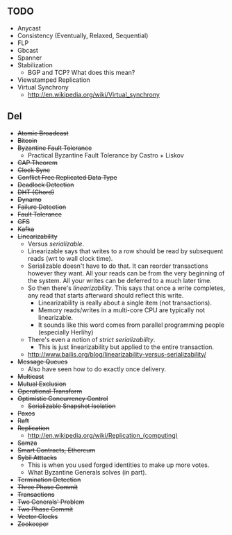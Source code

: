 ## TODO

* Anycast
* Consistency (Eventually, Relaxed, Sequential)
* FLP
* Gbcast
* Spanner
* Stabilization
    * BGP and TCP? What does this mean?
* Viewstamped Replication
* Virtual Synchrony
    * http://en.wikipedia.org/wiki/Virtual_synchrony

## Del

* <del>Atomic Broadcast</del>
* <del>Bitcoin</del>
* <del>Byzantine Fault Tolerance</del>
    * Practical Byzantine Fault Tolerance by Castro + Liskov
* <del>CAP Theorem</del>
* <del>Clock Sync</del>
* <del>Conflict Free Replicated Data Type</del>
* <del>Deadlock Detection</del>
* <del>DHT (Chord)</del>
* <del>Dynamo</del>
* <del>Failure Detection</del>
* <del>Fault Tolerance</del>
* <del>GFS</del>
* <del>Kafka</del>
* <del>Linearizability</del>
    * Versus *serializable*.
    * Linearizable says that writes to a row should be read by
      subsequent reads (wrt to wall clock time).
    * Serializable doesn't have to do that. It can reorder
      transactions however they want. All your reads can be from the
      very beginning of the system. All your writes can be deferred to
      a much later time.
    * So then there's *linearizability*. This says that once a write
      completes, any read that starts afterward should reflect this
      write.
        * Linearizability is really about a single item (not
          transactions).
        * Memory reads/writes in a multi-core CPU are typically not
          linearizable.
        * It sounds like this word comes from parallel programming
          people (especially Herlihy)
    * There's even a notion of *strict serializability*.
        * This is just linearizability but applied to the entire
          transaction.
    * http://www.bailis.org/blog/linearizability-versus-serializability/
* <del>Message Queues</del>
    * Also have seen how to do exactly once delivery.
* <del>Multicast</del>
* <del>Mutual Exclusion</del>
* <del>Operational Transform</del>
* <del>Optimistic Concurrency Control</del>
    * <del>Serializable Snapshot Isolation</del>
* <del>Paxos</del>
* <del>Raft</del>
* <del>Replication</del>
    * http://en.wikipedia.org/wiki/Replication_(computing)
* <del>Samza</del>
* <del>Smart Contracts, Ethereum</del>
* <del>Sybil Atttacks</del>
    * This is when you used forged identities to make up more votes.
    * What Byzantine Generals solves (in part).
* <del>Termination Detection</del>
* <del>Three Phase Commit</del>
* <del>Transactions</del>
* <del>Two Generals' Problem</del>
* <del>Two Phase Commit</del>
* <del>Vector Clocks</del>
* <del>Zookeeper</del>
